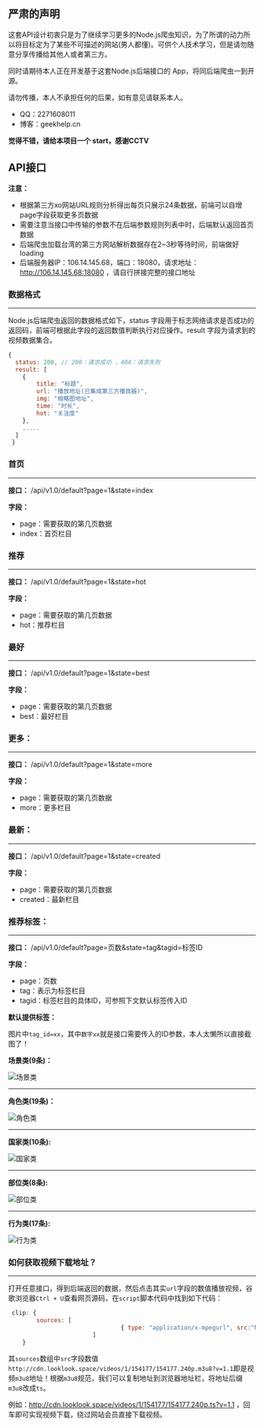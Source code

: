 ## 严肃的声明

这套API设计初衷只是为了继续学习更多的Node.js爬虫知识，为了所谓的动力所以将目标定为了某些不可描述的网站(男人都懂)。可供个人技术学习，但是请勿随意分享传播给其他人或者第三方。

同时请期待本人正在开发基于这套Node.js后端接口的 App，将同后端爬虫一到开源。

请勿传播，本人不承担任何的后果，如有意见请联系本人。

- QQ：2271608011
- 博客：geekhelp.cn

**觉得不错，请给本项目一个 start，感谢CCTV**


## API接口


**注意：**
- 根据第三方xo网站URL规则分析得出每页只展示24条数据，前端可以自增page字段获取更多页数据
- 需要注意当接口中传输的参数不在后端参数规则列表中时，后端默认返回首页数据
- 后端爬虫加载台湾的第三方网站解析数据存在2~3秒等待时间，前端做好loading
- 后端服务器IP：106.14.145.68，端口：18080，请求地址：http://106.14.145.68:18080 ，请自行拼接完整的接口地址


### 数据格式

---

Node.js后端爬虫返回的数据格式如下，status 字段用于标志网络请求是否成功的返回码，前端可根据此字段的返回数值判断执行对应操作。result 字段为请求到的视频数据集合。


```javascript
{
  status: 200, // 200：请求成功 ，404：请求失败
  result: [
    {
        title: "标题",
        url: "播放地址(已集成第三方播放器)",
        img: "缩略图地址",
        time: "时长",
        hot: "关注度"
    },
    .....
  ]
 }
```  

### 首页

---

**接口：** /api/v1.0/default?page=1&state=index

**字段：**
- page：需要获取的第几页数据
- index：首页栏目


### 推荐

---

**接口：** /api/v1.0/default?page=1&state=hot

**字段：**
- page：需要获取的第几页数据
- hot：推荐栏目


### 最好

---

**接口：** /api/v1.0/default?page=1&state=best

**字段：**
- page：需要获取的第几页数据
- best：最好栏目


### 更多： 

---

**接口：** /api/v1.0/default?page=1&state=more

**字段：**
- page：需要获取的第几页数据
- more：更多栏目


### 最新： 

---

**接口：** /api/v1.0/default?page=1&state=created

**字段：**
- page：需要获取的第几页数据
- created：最新栏目


### 推荐标签：

---

**接口：** /api/v1.0/default?page=页数&state=tag&tagid=标签ID

**字段：**
- page：页数
- tag：表示为标签栏目
- tagid：标签栏目的具体ID，可参照下文默认标签传入ID


**默认提供标签：**

图片中`tag_id=xx`，其中`数字xx`就是接口需要传入的ID参数，本人太懒所以直接截图了！

**场景类(9条)：**

![场景类](http://okkzzhtds.bkt.clouddn.com/222.png)

---

**角色类(19条)：**

![角色类](http://okkzzhtds.bkt.clouddn.com/333333.png)

---

**国家类(10条):**

![国家类](http://okkzzhtds.bkt.clouddn.com/44444.png)

---

**部位类(8条):**

![部位类](http://okkzzhtds.bkt.clouddn.com/3334444.png)

---

**行为类(17条):**

![行为类](http://okkzzhtds.bkt.clouddn.com/xinwei.png)


### 如何获取视频下载地址？

---

打开任意接口，得到后端返回的数据，然后点击其实`url`字段的数值播放视频，谷歌浏览器`Ctrl + U`查看网页源码，在`script`脚本代码中找到如下代码：

```javascript
 clip: {
        sources: [
            	            	{ type: "application/x-mpegurl", src:"http://cdn.looklook.space/videos/1/154177/154177.240p.m3u8?v=1.1" }
            	        ]
    }

```
其`sources`数组中`src`字段数值`http://cdn.looklook.space/videos/1/154177/154177.240p.m3u8?v=1.1`即是视频`m3u8`地址！根据`m3u8`规范，我们可以复制地址到浏览器地址栏，将地址后缀`m3u8`改成`ts`。

例如：http://cdn.looklook.space/videos/1/154177/154177.240p.ts?v=1.1 ，回车即可实现视频下载，绕过网站会员直接下载视频。
